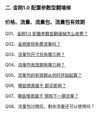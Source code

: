 ### 二. 金刚1.0 配置参数型翻墙梯
### 价格、流量、流量包、流量包有效期
Q01、[金刚1.0 配置参数型翻墙梯怎么收费？](https://a2zitpro.github.io/web/价格表)

Q02、[金刚提供免费流量吗？](https://a2zitpro.github.io/web/免费流量)

Q03、[流量包尺寸共有哪几种？](https://a2zitpro.github.io/web/size)

Q04、[流量包有效期有哪几种？](https://a2zitpro.github.io/web/流量包有效期)

Q05、[流量包的有效期从何时开始起算？](https://a2zitpro.github.io/web/流量包的有效期从何时开始起算)

Q06、[哪些情景属于 即买即用？](https://a2zitpro.github.io/web/哪些情景属于即买即用)

Q07、[哪些情景属于 预购下一期流量？](https://a2zitpro.github.io/web/哪些情景属于预购下一期流量)

Q08、流量包过期后，剩余流量还可以使用吗？
